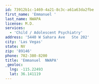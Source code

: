 ```yaml
---
id: 73912b1c-1469-4a21-8c3c-a61a63da2fbe
first_name: 'Emmanuel '
last_name: NWAPA
license: M.D.
services:
  - 'Child / Adolescent Psychiatry'
address: '5440 W Sahara Ave   Ste 202'
city: 'Las Vegas'
state: NV
zip: '89146'
phone: 702-380-8200
title: 'Emmanuel  NWAPA'
_geoloc:
  lng: -115.22493
  lat: 36.141119
---
```

